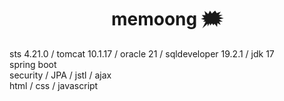<div align=center>
<h1>memoong 🗯️</h1>
</div>


sts 4.21.0 / tomcat 10.1.17 / oracle 21 / sqldeveloper 19.2.1 / jdk 17 
<br>
spring boot <br>
security / JPA / jstl / ajax <br>
html / css / javascript<br>
